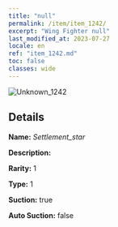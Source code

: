 ```yaml
---
title: "null"
permalink: /item/item_1242/
excerpt: "Wing Fighter null"
last_modified_at: 2023-07-27
locale: en
ref: "item_1242.md"
toc: false
classes: wide
---
```



 ![Unknown_1242](/images/item/Settlement_star_p.png)



## Details

 **Name:** *Settlement_star* 

 **Description:** 

 **Rarity:** 1 

 **Type:** 1 

 **Suction:** true 

 **Auto Suction:** false 


